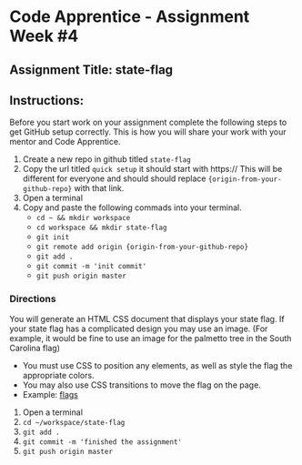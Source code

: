 # Code Apprentice - Assignment Week #4

## Assignment Title: state-flag

## Instructions:
Before you start work on your assignment complete the following steps to get GitHub setup correctly. This is how you will share your work with your mentor and Code Apprentice. 

1. Create a new repo in github titled `state-flag`
1. Copy the url titled `quick setup` it should start with https:// This will be different for everyone and should should replace `{origin-from-your-github-repo}` with that link.
1. Open a terminal
1. Copy and paste the following commads into your terminal.
	- `cd ~ && mkdir workspace`
	- `cd workspace && mkdir state-flag`
	- `git init`
	- `git remote add origin {origin-from-your-github-repo}`
	- `git add .`
	- `git commit -m 'init commit'`
	- `git push origin master`

### Directions
You will generate an HTML CSS document that displays your state flag. If your state flag has a complicated design you may use an image. (For example, it would be fine to use an image for the palmetto tree in the South Carolina flag)
- You must use CSS to position any elements, as well as style the flag the appropriate colors. 
- You may also use CSS transitions to move the flag on the page. 
- Example: [flags](https://pixelastic.github.io/css-flags/)

1. Open a terminal
1. `cd ~/workspace/state-flag`
1. `git add .`
1. `git commit -m 'finished the assignment'`
1. `git push origin master`
